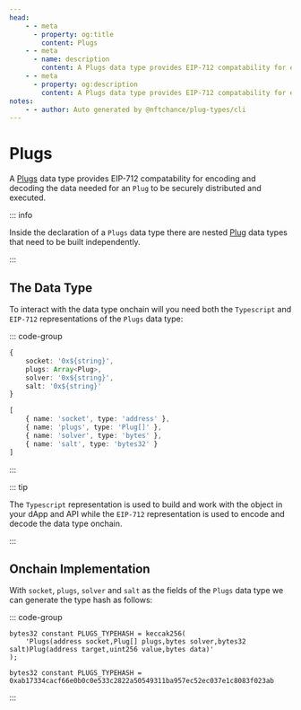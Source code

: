 ```yaml
---
head:
    - - meta
      - property: og:title
        content: Plugs
    - - meta
      - name: description
        content: A Plugs data type provides EIP-712 compatability for encoding and decoding.
    - - meta
      - property: og:description
        content: A Plugs data type provides EIP-712 compatability for encoding and decoding. 
notes:
    - - author: Auto generated by @nftchance/plug-types/cli
---
```

			
# Plugs

A [Plugs](/generated/base-types/Plugs) data type provides EIP-712 compatability for encoding and decoding the data needed for an `Plug` to be securely distributed and executed. 

::: info
                
Inside the declaration of a `Plugs` data type there are nested [Plug](/generated/base-types/Plug) data types that need to be built independently.
                    
:::

## The Data Type

To interact with the data type onchain will you need both the `Typescript` and `EIP-712` representations of the `Plugs` data type: 

::: code-group

``` typescript [Typescript/Javascript]
{
	socket: '0x${string}',
	plugs: Array<Plug>,
	solver: '0x${string}',
	salt: '0x${string}' 
}
```

```typescript [EIP-712]
[
	{ name: 'socket', type: 'address' },
	{ name: 'plugs', type: 'Plug[]' },
	{ name: 'solver', type: 'bytes' },
	{ name: 'salt', type: 'bytes32' } 
]
```

:::

::: tip

The `Typescript` representation is used to build and work with the object in your dApp and API while the `EIP-712` representation is used to encode and decode the data type onchain.

:::

## Onchain Implementation

With `socket`, `plugs`, `solver` and `salt` as the fields of the `Plugs` data type we can generate the type hash as follows:

::: code-group

```solidity [Inline.sol]
bytes32 constant PLUGS_TYPEHASH = keccak256(
    'Plugs(address socket,Plug[] plugs,bytes solver,bytes32 salt)Plug(address target,uint256 value,bytes data)'
);
```

```solidity [Hash.sol]
bytes32 constant PLUGS_TYPEHASH = 0xab17334cacf66e0b0c0e533c2822a50549311ba957ec52ec037e1c8083f023ab
```

:::
